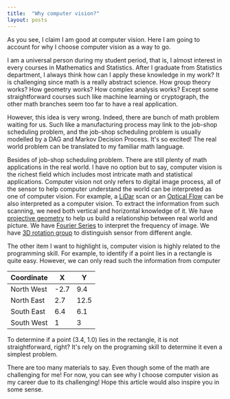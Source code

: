 ```yaml
---
title:  "Why computer vision?"
layout: posts
---
```


As you see, I claim I am good at computer vision.  Here I am going to account for why I choose computer vision as a way to go.

I am a universal person during my student period, that is, I almost interest in every courses in Mathematics and Statistics. 
After I graduate from Statistics department, I always think how can I apply these knowledge in my work? 
It is challenging since math is a really abstract science.  How group theory works?  How geometry works?  How complex analysis works?
Except some straightforward courses such like machine learning or cryptograph, the other math branches seem too far to have a real application.

However, this idea is very wrong.  Indeed, there are bunch of math problem waiting for us. 
Such like a manufacturing process may link to the job-shop scheduling problem, and the job-shop scheduling problem is usually modelled by a DAG and Markov Decision Process.
It's so excited!  The real world problem can be translated to my familiar math language.

Besides of job-shop scheduling problem.  There are still plenty of math applications in the real world. 
I have no option but to say, computer vision is the richest field which includes most intricate math and statistical applications.
Computer vision not only refers to digital image process, all of the sensor to help computer understand the world can be interpreted as one of computer vision.
For example, a [LiDar](https://en.wikipedia.org/wiki/Lidar) scan or an [Optical Flow](https://en.wikipedia.org/wiki/Optical_flow) can be also interpreted as a computer vision.
To extract the information from such scanning, we need both vertical and horizontal knowledge of it.  We have [projective geometry](https://en.wikipedia.org/wiki/Projective_geometry) to help us build a relationship between real world and picture.
We have [Fourier Series](https://en.wikipedia.org/wiki/Fourier_series) to interpret the frequency of image.  We have [3D rotation group](https://en.wikipedia.org/wiki/3D_rotation_group) to distinguish sensor from different angle.

The other item I want to highlight is, computer vision is highly related to the programming skill. For example, to identify if a point lies in a rectangle is quite easy.  However, we can only read such the information from computer

Coordinate    | X    | Y  
--------------|------|----
North West    | -2.7 | 9.4     
North East    |  2.7 | 12.5 
South East    |  6.4 | 6.1
South West    |  1   | 3 

To determine if a point (3.4, 1.0) lies in the rectangle, it is not straightforward, right?  It's rely on the programing skill to determine it even a simplest problem.

There are too many materials to say.  Even though some of the math are challenging for me!  For now, you can see why I choose computer vision as my career due to its challenging!  Hope this article would also inspire you in some sense.